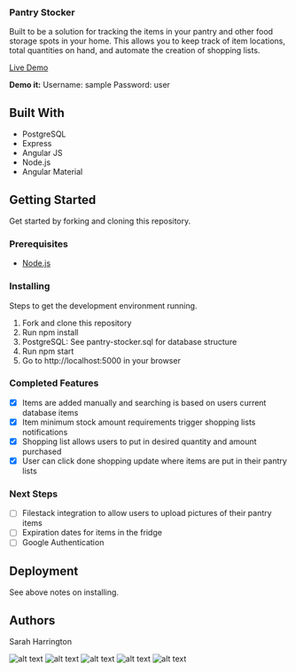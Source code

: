 ### Pantry Stocker

Built to be a solution for tracking the items in your pantry and other food storage spots in your home. This allows you to keep track of item locations, total quantities on hand, and automate the creation of shopping lists.

[Live Demo](https://pantry-stocker.herokuapp.com/#/home)

**Demo it:**
Username: sample
Password: user

## Built With

- PostgreSQL
- Express
- Angular JS
- Node.js
- Angular Material

## Getting Started

Get started by forking and cloning this repository.

### Prerequisites

- [Node.js](https://nodejs.org/en/)

### Installing

Steps to get the development environment running.
1. Fork and clone this repository
2. Run npm install 
3. PostgreSQL: See pantry-stocker.sql for database structure
4. Run npm start
5. Go to http://localhost:5000 in your browser

### Completed Features

- [x] Items are added manually and searching is based on users current database items
- [x] Item minimum stock amount requirements trigger shopping lists notifications
- [x] Shopping list allows users to put in desired quantity and amount purchased
- [x] User can click done shopping update where items are put in their pantry lists

### Next Steps

- [ ] Filestack integration to allow users to upload pictures of their pantry items
- [ ] Expiration dates for items in the fridge
- [ ] Google Authentication

## Deployment

See above notes on installing.

## Authors

Sarah Harrington

![alt text](screenshots/mysetup.png "User setup page for adding default pantries and stores")
![alt text](screenshots/additem.png "Add items to your app and pantries")
![alt text](screenshots/pantry-view.png "View the items in each pantry")
![alt text](screenshots/addshoppinglist.png "Prompts to add items to your shopping lists")
![alt text](screenshots/filename.png "Use automatically generated shopping lists")
